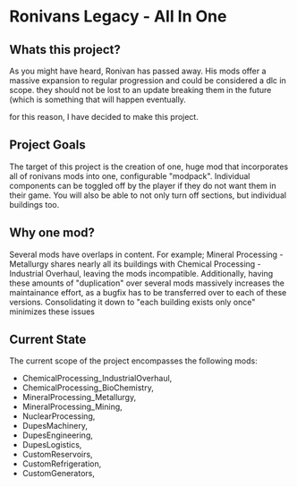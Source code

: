 # Ronivans Legacy - All In One

## Whats this project?

As you might have heard, Ronivan has passed away.
His mods offer a massive expansion to regular progression and could be considered a dlc in scope.
they should not be lost to an update breaking them in the future (which is something that will happen eventually.

for this reason, I have decided to make this project.

## Project Goals

The target of this project is the creation of one, huge mod that incorporates all of ronivans mods into one, configurable "modpack".
Individual components can be toggled off by the player if they do not want them in their game.
You will also be able to not only turn off sections, but individual buildings too.

## Why one mod?

Several mods have overlaps in content.
For example; Mineral Processing - Metallurgy shares nearly all its buildings with Chemical Processing - Industrial Overhaul, leaving the mods incompatible.
Additionally, having these amounts of "duplication" over several mods massively increases the maintainance effort, as a bugfix has to be transferred over to each of these versions.
Consolidating it down to "each building exists only once" minimizes these issues

## Current State

The current scope of the project encompasses the following mods:

- ChemicalProcessing_IndustrialOverhaul,
- ChemicalProcessing_BioChemistry,
- MineralProcessing_Metallurgy,
- MineralProcessing_Mining,
- NuclearProcessing,
- DupesMachinery,
- DupesEngineering,
- DupesLogistics,
- CustomReservoirs,
- CustomRefrigeration,
- CustomGenerators,
